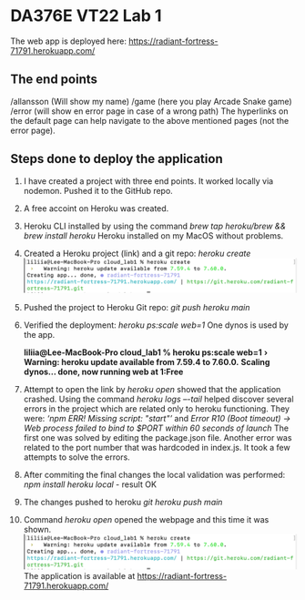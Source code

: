 # DA376E VT22 Lab 1 

The web app is deployed here: <https://radiant-fortress-71791.herokuapp.com/>  

## The end points 
/allansson (Will show my name)
/game  (here you play Arcade Snake game)
/error (will show en error page in case of a wrong path)
The hyperlinks on the default page can help navigate to the above mentioned pages (not the error page).

## Steps done to deploy the application

1.  I have created a project with three end points. It worked locally via nodemon. Pushed it to the GitHub repo. 
2.  A free accoint on Heroku was created. 
3.  Heroku CLI installed by using the command 
    *brew tap heroku/brew && brew install heroku*
    Heroku installed on my MacOS without problems.
4.  Created a Heroku project (link) and a git repo:
    *heroku create*
    ![The result of Create command execution!](/img/heroku_1.png)
5.  Pushed the project to Heroku Git repo:
    *git push heroku main*
6. Verified the deployment:
    *heroku ps:scale web=1*
    One dynos is used by the app.

    **liliia@Lee-MacBook-Pro cloud_lab1 % heroku ps:scale web=1**
    **›   Warning: heroku update available from 7.59.4 to 7.60.0.**
    **Scaling dynos... done, now running web at 1:Free**

7.  Attempt to open the link by *heroku open* showed that the application crashed. Using the command *heroku logs –-tail* helped discover several errors in the project which are related only to heroku functioning. They were:
*‘npm ERR! Missing script: "start"’* and *Error R10 (Boot timeout) -> Web process failed to bind to $PORT within 60 seconds of launch*
The first one was solved by editing the package.json file. Another error was related to the port number that was hardcoded in index.js. It took a few attempts to solve the errors.
8. After commiting the final changes the local validation was performed:
    *npm install*
    *heroku local* - result OK
9.  The changes pushed to heroku *git heroku push main*
10. Command *heroku open* opened the webpage and this time it was shown.
![The running webapp!](/img/heroku_1.png)  
The application is available at  <https://radiant-fortress-71791.herokuapp.com/> 